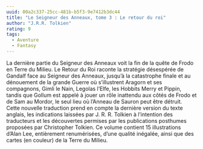```yaml
---
uuid: 00a2c337-25cc-481b-b5f3-9e7412b3dc44
title: "Le Seigneur des Anneaux, tome 3 : Le retour du roi"
author: "J.R.R. Tolkien"
rating: 9
tags:
  - Aventure
  - Fantasy
---
```


La dernière partie du Seigneur des Anneaux voit la fin de la quête de Frodo en Terre du Milieu. Le Retour du Roi raconte la stratégie désespérée de Gandalf face au Seigneur des Anneaux, jusqu’à la catastrophe finale et au dénouement de la grande Guerre où s’illustrent Aragorn et ses compagnons, Gimli le Nain, Legolas l’Elfe, les Hobbits Merry et Pippin, tandis que Gollum est appelé à jouer un rôle inattendu aux côtés de Frodo et de Sam au Mordor, le seul lieu où l’Anneau de Sauron peut être détruit. Cette nouvelle traduction prend en compte la dernière version du texte anglais, les indications laissées par J. R. R. Tolkien à l’intention des traducteurs et les découvertes permises par les publications posthumes proposées par Christopher Tolkien. Ce volume contient 15 illustrations d’Alan Lee, entièrement renumérisées, d’une qualité inégalée, ainsi que des cartes (en couleur) de la Terre du Milieu.